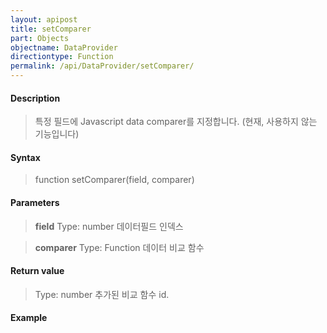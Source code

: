 ```yaml
---
layout: apipost
title: setComparer
part: Objects
objectname: DataProvider
directiontype: Function
permalink: /api/DataProvider/setComparer/
---
```



#### Description

> 특정 필드에 Javascript data comparer를 지정합니다. (현재, 사용하지 않는 기능입니다)

#### Syntax

> function setComparer(field, comparer)

#### Parameters

> **field**
> Type: number
> 데이터필드 인덱스

> **comparer**
> Type: Function
> 데이터 비교 함수

#### Return value

> Type: number
> 추가된 비교 함수 id.

#### Example

<pre class="prettyprint">
</pre>

